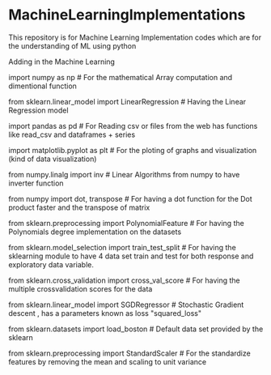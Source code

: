 # MachineLearningImplementations
This repository is for Machine Learning Implementation codes which are for the understanding of ML using python


Adding in the Machine Learning

import numpy as np # For the mathematical Array computation and dimentional function

from sklearn.linear_model import LinearRegression # Having the Linear Regression model

import pandas as pd # For Reading csv or files from the web has functions like read_csv and dataframes + series

import matplotlib.pyplot as plt # For the ploting of graphs and visualization (kind of data visualization)

from numpy.linalg import inv # Linear Algorithms from numpy to have inverter function

from numpy import dot, transpose # For having a dot function for the Dot product faster and the transpose of matrix

from sklearn.preprocessing import PolynomialFeature # For having the Polynomials degree implementation on the datasets

from sklearn.model_selection import train_test_split # For having the sklearning module to have 4 data set train and test for both response and exploratory data variable.

from sklearn.cross_validation import cross_val_score # For having the multiple crossvalidation scores for the data

from sklearn.linear_model import SGDRegressor # Stochastic Gradient descent , has a parameters known as loss "squared_loss"

from sklearn.datasets import load_boston # Default data set provided by the sklearn

from sklearn.preprocessing import StandardScaler # For the standardize features by removing the mean and scaling to unit variance
